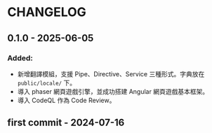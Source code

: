 # CHANGELOG

## 0.1.0 - 2025-06-05
### Added:
- 新增翻譯模組，支援 Pipe、Directive、Service 三種形式。字典放在 `public/locale/` 下。
- 導入 phaser 網頁遊戲引擎，並成功搭建 Angular 網頁遊戲基本框架。
- 導入 CodeQL 作為 Code Review。

## first commit - 2024-07-16